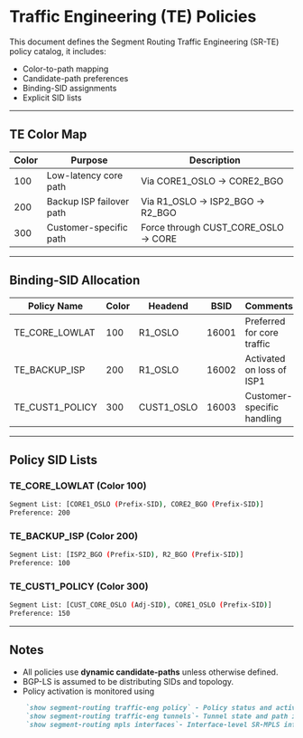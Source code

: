 # Traffic Engineering (TE) Policies

This document defines the Segment Routing Traffic Engineering (SR-TE) policy catalog, it includes:

* Color-to-path mapping
* Candidate-path preferences
* Binding-SID assignments
* Explicit SID lists

---

## TE Color Map

| Color | Purpose                  | Description                          |
| ----- | ------------------------ | ------------------------------------ |
| 100   | Low-latency core path    | Via CORE1_OSLO -> CORE2_BGO          |
| 200   | Backup ISP failover path | Via R1_OSLO -> ISP2_BGO -> R2_BGO    |
| 300   | Customer-specific path   | Force through CUST_CORE_OSLO -> CORE |

---

## Binding-SID Allocation

| Policy Name       | Color | Headend     | BSID   | Comments                   |
| ----------------- | ----- | ----------- | ------ | -------------------------- |
| TE_CORE_LOWLAT    | 100   | R1_OSLO     | 16001  | Preferred for core traffic |
| TE_BACKUP_ISP     | 200   | R1_OSLO     | 16002  | Activated on loss of ISP1  |
| TE_CUST1_POLICY   | 300   | CUST1_OSLO  | 16003  | Customer-specific handling |

---

## Policy SID Lists

### TE_CORE_LOWLAT (Color 100)

```bash
Segment List: [CORE1_OSLO (Prefix-SID), CORE2_BGO (Prefix-SID)]
Preference: 200
```

### TE_BACKUP_ISP (Color 200)

```bash
Segment List: [ISP2_BGO (Prefix-SID), R2_BGO (Prefix-SID)]
Preference: 100
```

### TE_CUST1_POLICY (Color 300)

```bash
Segment List: [CUST_CORE_OSLO (Adj-SID), CORE1_OSLO (Prefix-SID)]
Preference: 150
```

---

## Notes

* All policies use **dynamic candidate-paths** unless otherwise defined.
* BGP-LS is assumed to be distributing SIDs and topology.
* Policy activation is monitored using
```markdown
    `show segment-routing traffic-eng policy` - Policy status and activaton
    `show segment-routing traffic-eng tunnels`- Tunnel state and path information
    `show segment-routing mpls interfaces`- Interface-level SR-MPLS information
```
